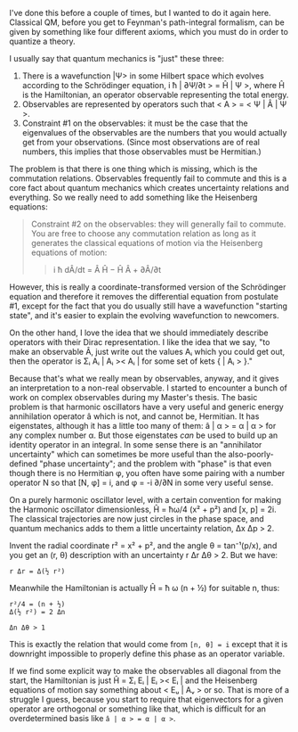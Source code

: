 I've done this before a couple of times, but I wanted to do it again here. 
Classical QM, before you get to Feynman's path-integral formalism, can be given
by something like four different axioms, which you must do in order to quantize
a theory.

I usually say that quantum mechanics is "just" these three:

1.  There is a wavefunction |Ψ> in some Hilbert space which evolves according 
    to the Schrödinger equation, i ħ | ∂Ψ/∂t > = Ĥ | Ψ >, where Ĥ is the 
    Hamiltonian, an operator observable representing the total energy.
2.  Observables are represented by operators such that < A > = < Ψ | Â | Ψ >.
3.  Constraint #1 on the observables: it must be the case that the eigenvalues
    of the observables are the numbers that you would actually get from your 
    observations. (Since most observations are of real numbers, this implies 
    that those observables must be Hermitian.)

The problem is that there is one thing which is missing, which is the 
commutation relations. Observables frequently fail to commute and this is a 
core fact about quantum mechanics which creates uncertainty relations and 
everything. So we really need to add something like the Heisenberg equations:

> Constraint #2 on the observables: they will generally fail to commute. You 
> are free to choose any commutation relation as long as it generates the 
> classical equations of motion via the Heisenberg equations of motion:
>
> > i ħ dÂ/dt = Â Ĥ − Ĥ Â + ∂Â/∂t

However, this is really a coordinate-transformed version of the Schrödinger
equation and therefore it removes the differential equation from postulate #1, 
except for the fact that you do usually still have a wavefunction "starting 
state", and it's easier to explain the evolving wavefunction to newcomers.

On the other hand, I love the idea that we should immediately describe 
operators with their Dirac representation. I like the idea that we say, 
"to make an observable Â, just write out the values Αᵢ which you could get out,
then the operator is Σᵢ Αᵢ | Αᵢ >< Αᵢ | for some set of kets { | Αᵢ > }." 

Because that's what we really mean by observables, anyway, and it gives an 
interpretation to a non-real observable. I started to encounter a bunch of 
work on complex observables during my Master's thesis. The basic problem is 
that harmonic oscillators have a very useful and generic energy annihilation 
operator â which is not, and cannot be, Hermitian. It has eigenstates, although
it has a little too many of them:  â | α > = α | α > for any complex number α.
But those eigenstates *can* be used to build up an identity operator in an 
integral. In some sense there is an "annihilator uncertainty" which can 
sometimes be more useful than the also-poorly-defined "phase uncertainty"; and
the problem with "phase" is that even though there is no Hermitian φ, you often
have some pairing with a number operator N so that [N, φ] = i, and φ = -i ∂/∂N
in some very useful sense. 

On a purely harmonic oscillator level, with a certain convention for making the
Harmonic oscillator dimensionless, Ĥ = ħω/4 (x² + p²) and [x, p] = 2i. The 
classical trajectories are now just circles in the phase space, and quantum 
mechanics adds to them a little uncertainty relation, Δx Δp > 2. 

Invent the radial coordinate r² = x² + p², and the angle θ = tan⁻¹(p/x), and 
you get an (r, θ) description with an uncertainty r Δr Δθ > 2. But we have:

    r Δr = Δ(½ r²)

Meanwhile the Hamiltonian is actually Ĥ = ħ ω (n + ½) for suitable n, thus:

    r²/4 = (n + ½)
    Δ(½ r²) = 2 Δn

    Δn Δθ > 1

This is exactly the relation that would come from `[n, θ] = i` except that it
is downright impossible to properly define this phase as an operator variable.

If we find some explicit way to make the observables all diagonal from the 
start, the Hamiltonian is just Ĥ = Σᵢ Eᵢ | Eᵢ >< Eᵢ | and the Heisenberg 
equations of motion say something about < Eᵤ | Aᵥ > or so. That is more of a 
struggle I guess, because you start to require that eigenvectors for a given
operator are orthogonal or something like that, which is difficult for an 
overdetermined basis like `â | α > = α | α >`.